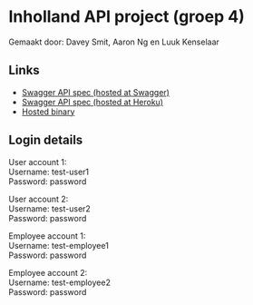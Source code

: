 # Inholland API project (groep 4)
Gemaakt door: Davey Smit, Aaron Ng en Luuk Kenselaar

## Links
- [Swagger API spec (hosted at Swagger)](https://app.swaggerhub.com/apis/groep4API/bank-api/1.1.6-oas3)
- [Swagger API spec (hosted at Heroku)](https://inholland-api-project-groep4.herokuapp.com/swagger-ui/#/)
- [Hosted binary](https://inholland-api-project-groep4.herokuapp.com/)

## Login details
User account 1:  
Username: test-user1  
Password: password

User account 2:  
Username: test-user2  
Password: password

Employee account 1:  
Username: test-employee1    
Password: password

Employee account 2:  
Username: test-employee2     
Password: password
